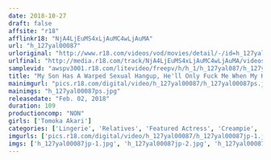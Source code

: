 ```yaml
---
date: 2018-10-27
draft: false
affsite: "r18"
afflinkr18: "NjA4LjEuMS4xLjAuMC4wLjAuMA"
url: "h_127yal00087"
urloriginal: "http://www.r18.com/videos/vod/movies/detail/-/id=h_127yal00087"
urlfinal: "http://media.r18.com/track/NjA4LjEuMS4xLjAuMC4wLjAuMA/videos/vod/movies/detail/-/id=h_127yal00087"
samplevid: "awspv3001.r18.com/litevideo/freepv/h/h_1/h_127yal087/h_127yal087_dmb_w.mp4"
title: "My Son Has A Warped Sexual Hangup, He'll Only Fuck Me When My Husband Is Nearby Tomoka Akari"
mainimgurl: "pics.r18.com/digital/video/h_127yal00087/h_127yal00087ps.jpg"
mainimgs: "h_127yal00087ps.jpg"
releasedate: "Feb. 02, 2018"
duration: 109
productioncomp: "NON"
girls: ['Tomoka Akari']
categories: ['Lingerie', 'Relatives', 'Featured Actress', 'Creampie', 'Vibrator', 'Deep Throat', 'Hi-Def']
imgurls: ['pics.r18.com/digital/video/h_127yal00087/h_127yal00087jp-1.jpg', 'pics.r18.com/digital/video/h_127yal00087/h_127yal00087jp-2.jpg', 'pics.r18.com/digital/video/h_127yal00087/h_127yal00087jp-3.jpg', 'pics.r18.com/digital/video/h_127yal00087/h_127yal00087jp-4.jpg', 'pics.r18.com/digital/video/h_127yal00087/h_127yal00087jp-5.jpg', 'pics.r18.com/digital/video/h_127yal00087/h_127yal00087jp-6.jpg', 'pics.r18.com/digital/video/h_127yal00087/h_127yal00087jp-7.jpg', 'pics.r18.com/digital/video/h_127yal00087/h_127yal00087jp-8.jpg', 'pics.r18.com/digital/video/h_127yal00087/h_127yal00087jp-9.jpg', 'pics.r18.com/digital/video/h_127yal00087/h_127yal00087jp-10.jpg', 'pics.r18.com/digital/video/h_127yal00087/h_127yal00087jp-11.jpg', 'pics.r18.com/digital/video/h_127yal00087/h_127yal00087jp-12.jpg', 'pics.r18.com/digital/video/h_127yal00087/h_127yal00087jp-13.jpg', 'pics.r18.com/digital/video/h_127yal00087/h_127yal00087jp-14.jpg', 'pics.r18.com/digital/video/h_127yal00087/h_127yal00087jp-15.jpg', 'pics.r18.com/digital/video/h_127yal00087/h_127yal00087jp-16.jpg', 'pics.r18.com/digital/video/h_127yal00087/h_127yal00087jp-17.jpg', 'pics.r18.com/digital/video/h_127yal00087/h_127yal00087jp-18.jpg', 'pics.r18.com/digital/video/h_127yal00087/h_127yal00087jp-19.jpg', 'pics.r18.com/digital/video/h_127yal00087/h_127yal00087jp-20.jpg']
imgs: ['h_127yal00087jp-1.jpg', 'h_127yal00087jp-2.jpg', 'h_127yal00087jp-3.jpg', 'h_127yal00087jp-4.jpg', 'h_127yal00087jp-5.jpg', 'h_127yal00087jp-6.jpg', 'h_127yal00087jp-7.jpg', 'h_127yal00087jp-8.jpg', 'h_127yal00087jp-9.jpg', 'h_127yal00087jp-10.jpg', 'h_127yal00087jp-11.jpg', 'h_127yal00087jp-12.jpg', 'h_127yal00087jp-13.jpg', 'h_127yal00087jp-14.jpg', 'h_127yal00087jp-15.jpg', 'h_127yal00087jp-16.jpg', 'h_127yal00087jp-17.jpg', 'h_127yal00087jp-18.jpg', 'h_127yal00087jp-19.jpg', 'h_127yal00087jp-20.jpg']
---
```


